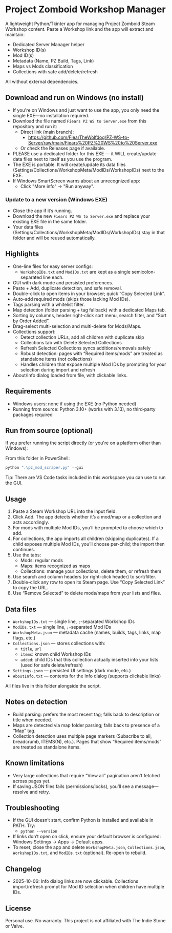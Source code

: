 # Project Zomboid Workshop Manager

A lightweight Python/Tkinter app for managing Project Zomboid Steam Workshop content. Paste a Workshop link and the app will extract and maintain:

- Dedicated Server Manager helper
- Workshop ID(s)
- Mod ID(s)
- Metadata (Name, PZ Build, Tags, Link)
- Maps vs Mods classification
- Collections with safe add/delete/refresh

All without external dependencies.

## Download and run on Windows (no install)

- If you're on Windows and just want to use the app, you only need the single EXE—no installation required.
- Download the file named `Fiears PZ WS to Server.exe` from this repository and run it:
	- Direct link (main branch):
		- https://github.com/FiearTheWolfdog/PZ-WS-to-Server/raw/main/Fiears%20PZ%20WS%20to%20Server.exe
	- Or check the Releases page if available.
- PLEASE use a dedicated folder for this EXE — it WILL create/update data files next to itself as you use the program.
- The EXE is portable. It will create/update its data files (Settings/Collections/WorkshopMeta/ModIDs/WorkshopIDs) next to the EXE.
- If Windows SmartScreen warns about an unrecognized app:
	- Click "More info" → "Run anyway".

### Update to a new version (Windows EXE)

- Close the app if it’s running.
- Download the new `Fiears PZ WS to Server.exe` and replace your existing EXE file in the same folder.
- Your data files (Settings/Collections/WorkshopMeta/ModIDs/WorkshopIDs) stay in that folder and will be reused automatically.

## Highlights

- One-line files for easy server configs:
	- `WorkshopIDs.txt` and `ModIDs.txt` are kept as a single semicolon-separated line each.
- GUI with dark mode and persisted preferences.
- Paste + Add, duplicate detection, and safe removal.
- Double-click to open items in your browser; quick “Copy Selected Link”.
- Auto-add required mods (skips those lacking Mod IDs).
- Tags parsing with a whitelist filter.
- Map detection (folder parsing + tag fallback) with a dedicated Maps tab.
- Sorting by columns, header right-click sort menu, search filter, and “Sort by Order Added”.
- Drag-select multi-selection and multi-delete for Mods/Maps.
- Collections support:
	- Detect collection URLs, add all children with duplicate skip
	- Collections tab with Delete Selected Collections
	- Refresh Selected Collections syncs additions/removals safely
	- Robust detection: pages with “Required items/mods” are treated as standalone items (not collections)
	- Handles children that expose multiple Mod IDs by prompting for your selection during import and refresh
- About/Info dialog loaded from file, with clickable links.

## Requirements

- Windows users: none if using the EXE (no Python needed)
- Running from source: Python 3.10+ (works with 3.13), no third‑party packages required

## Run from source (optional)

If you prefer running the script directly (or you're on a platform other than Windows):

From this folder in PowerShell:

```powershell
python ".\pz_mod_scraper.py" --gui
```

Tip: There are VS Code tasks included in this workspace you can use to run the GUI.

## Usage

1. Paste a Steam Workshop URL into the input field.
2. Click Add. The app detects whether it’s a mod/map or a collection and acts accordingly.
3. For mods with multiple Mod IDs, you’ll be prompted to choose which to add.
4. For collections, the app imports all children (skipping duplicates). If a child exposes multiple Mod IDs, you’ll choose per-child; the import then continues.
5. Use the tabs:
	 - Mods: regular mods
	 - Maps: items recognized as maps
	 - Collections: manage your collections, delete them, or refresh them
6. Use search and column headers (or right-click header) to sort/filter.
7. Double-click any row to open its Steam page. Use “Copy Selected Link” to copy the URL.
8. Use “Remove Selected” to delete mods/maps from your lists and files.

## Data files

- `WorkshopIDs.txt` — single line, `;`-separated Workshop IDs
- `ModIDs.txt` — single line, `;`-separated Mod IDs
- `WorkshopMeta.json` — metadata cache (names, builds, tags, links, map flags, etc.)
- `Collections.json` — stores collections with:
	- `title`, `url`
	- `items`: known child Workshop IDs
	- `added`: child IDs that this collection actually inserted into your lists (used for safe delete/refresh)
- `Settings.json` — persisted UI settings (dark mode, etc.)
- `AboutInfo.txt` — contents for the Info dialog (supports clickable links)

All files live in this folder alongside the script.

## Notes on detection

- Build parsing: prefers the most recent tag; falls back to description or title when needed.
- Maps are detected via map folder parsing; falls back to presence of a “Map” tag.
- Collection detection uses multiple page markers (Subscribe to all, breadcrumb, ITEMS(N), etc.). Pages that show “Required items/mods” are treated as standalone items.

## Known limitations

- Very large collections that require “View all” pagination aren’t fetched across pages yet.
- If saving JSON files fails (permissions/locks), you’ll see a message—resolve and retry.

## Troubleshooting

- If the GUI doesn’t start, confirm Python is installed and available in PATH. Try:
	- `python --version`
- If links don’t open on click, ensure your default browser is configured: Windows Settings → Apps → Default apps.
- To reset, close the app and delete `WorkshopMeta.json`, `Collections.json`, `WorkshopIDs.txt`, and `ModIDs.txt` (optional). Re-open to rebuild.

## Changelog

- 2025-10-06: Info dialog links are now clickable. Collections import/refresh prompt for Mod ID selection when children have multiple IDs.

## License

Personal use. No warranty. This project is not affiliated with The Indie Stone or Valve.
